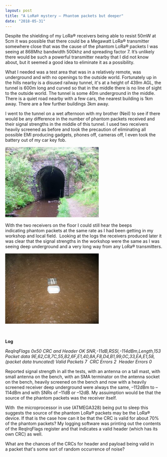```yaml
---
layout: post
title: "A LoRa® mystery – Phantom packets but deeper"
date: "2018-05-31"
---
```


Despite the shielding of my LoRa® receivers being able to resist 50mW at 5cm it was possible that there could be a Megawatt LoRa® transmitter somewhere close that was the cause of the phantom LoRa® packets I was seeing at 868Mhz bandwidth 500khz and spreading factor 7. It’s unlikely there would be such a powerful transmitter nearby that I did not know about, but it seemed a good idea to eliminate it as a possibility.

What I needed was a test area that was in a relatively remote, was underground and with no openings to the outside world. Fortunately up in the hills nearby is a disused railway tunnel, it's at a height of 439m AGL, the tunnel is 600m long and curved so that in the middle there is no line of sight to the outside world. The tunnel is some 40m underground in the middle. There is a quiet road nearby with a few cars, the nearest building is 1km away. There are a few further buildings 3km away.

I went to the tunnel on a wet afternoon with my brother (Neil) to see if there would be any difference in the number of phantom packets received and their signal strengths in the middle of this tunnel. I used two receivers heavily screened as before and took the precaution of eliminating all possible EMI producing gadgets, phones off, cameras off, I even took the battery out of my car key fob.

![](/images/Tunnel-300x225.jpg)

With the two receivers on the floor I could still hear the beeps indicating phantom packets at the same rate as I had been getting in my workshop and local field.  Looking at the logs the receivers produced later it was clear that the signal strengths in the workshop were the same as I was seeing deep underground and a very long way from any LoRa® transmitters.

![](/images/RX-in-Tunnel-300x225.jpg)

 

**Log**

_ReqIrqFlags 0x50 CRC and Header OK SNR,-11dB,RSSI,-114dBm,Length,153 Packet data 9E,62,C8,7C,55,B2,6F,E1,40,8A,F8,D4,B1,99,0C,33,EA,E1,58, (packet data truncated) Valid Packets 7  CRC Errors 2  Header Errors 0_

Reported signal strength in all the tests, with an antenna on a tall mast, with small antenna on the bench, with an SMA terminator on the antenna socket on the bench, heavily screened on the bench and now with a heavily screened receiver deep underground were always the same, –112dBm to –114dBm and with SNRs of –11dB or –12dB. My assuimption would be that the source of the phantom packets was the receiver itself.

With  the microprocessor in use (ATMEGA328) being put to sleep this suggests the source of the phantom LoRa® packets may be the LoRa® device. If that is the case how can it be that the CRC is valid for about 70% of the phantom packets? My logging software was printing out the contents of the ReqIrqFlags register and that indicates a valid header (which has its own CRC) as well. 

What are the chances of the CRCs for header and payload being valid in a packet that's some sort of random occurrence of noise?
